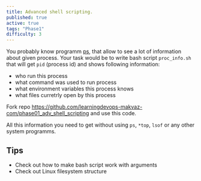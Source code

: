 ```yaml
---
title: Advanced shell scripting.
published: true
active: true
tags: "Phase1"
difficulty: 3
---
```


You probably know programm [ps](https://man7.org/linux/man-pages/man1/ps.1.html), that allow to see a lot of information about given process. Your task would be to write bash script `proc_info.sh` that will get `pid` (process id) and shows following information:

<!--more-->

* who run this process
* what command was used to run process
* what environment variables this process knows
* what files curretrly open by this process

Fork repo https://github.com/learningdevops-makvaz-com/phase01_adv_shell_scripting and use this code.

All this information you need to get without using `ps`, `*top`, `lsof` or any other system programms.

## Tips

* Check out how to make bash script work with arguments
* Check out Linux filesystem structure
